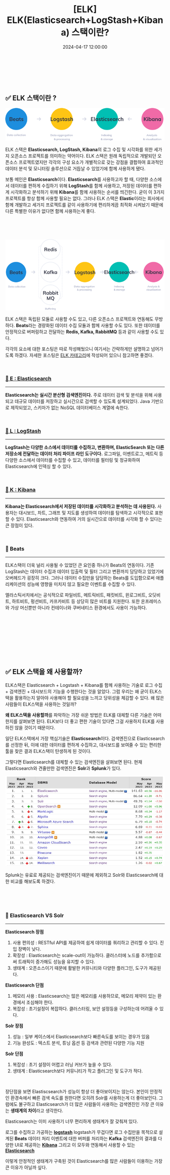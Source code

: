 ﻿---
permalink: /2024-04-22-ELK(Elasticsearch+LogStash+Kibana) 스택이란/
published: true
title: "[ELK] ELK(Elasticsearch+LogStash+Kibana) 스택이란? "
date: 2024-04-17 12:00:00
toc: true
toc_sticky: true
toc_label: "ELK(Elasticsearch+LogStash+Kibana) 스택이란"
categories:
- ELK
tags:
- ELK
- ElasticSearch
- LogStash
- Kibana
- Solr
---

<br><br><br>

## ✅ ELK 스택이란 ?

<p align="center">
<img src="https://github.com/idkim97/idkim97.github.io/blob/master/img/elk1.jpg?raw=true">
</p>


ELK 스택은 **Elasticsearch, LogStash, Kibana**의 로그 수집 및 시각화를 위한 세가지 오픈소스 프로젝트를 의미하는 약어이다. ELK 스택은 원래 독립적으로 개발되던 오픈소스 프로젝트였지만 각각의 구성 요소가 개별적으로 갖는 강점을 결합하여 효과적인 데이터 분석 및 모니터링 솔루션으로 거듭날 수 있었기에 함께 사용하게 됐다.


보통 메인은 **Elasticsearch**이다. **Elasticsearch**를 사용하고자 할 때, 다양한 소스에서 데이터를 편하게 수집하기 위해 **LogStash**를 함께 사용하고, 저장된 데이터를 편하게 시각화하고 분석하기 위해 **Kibana**를 함께 사용하는 순서를 띄긴한다. 굳이 이 3가지 프로젝트를 항상 함께 사용할 필요는 없다. 그러나 ELK 스택은 **Elastic**이라는 회사에서 함께 개발하고 세가지 프로젝트를 같이 사용하기에 편리하게끔 최적화 시켜놨기 때문에 다른 특별한 이유가 없다면 함께 사용하는게 좋다.

<br><br><br>

<p align="center">
<img src="https://github.com/idkim97/idkim97.github.io/blob/master/img/elk2.jpg?raw=true">
</p>

ELK 스택은 독립된 모듈로 사용할 수도 있고, 다른 오픈소스 프로젝트와 연동해도 무방하다. **Beats**라는 경량화된 데이터 수집 모듈과 함께 사용할 수도 있다. 또한 데이터를 안정적으로 버퍼링하고 전달하는 **Redis, Kafka, RabbitMQ** 등과 같이 사용할 수도 있다.

각각의 요소에 대한 포스팅은 따로 작성해뒀으니 여기서는 간략하게만 설명하고 넘어가도록 하겠다. 자세한 포스팅은 [ELK 카테고리](https://idkim97.github.io/categories/#elk)에 작성되어 있으니 참고하면 좋겠다.

<br>

### [📌 E : Elasticsearch](https://idkim97.github.io/2024-04-18-ElasticSearch%28%EC%97%98%EB%9D%BC%EC%8A%A4%ED%8B%B1%EC%84%9C%EC%B9%98%29%EB%9E%80/)
<hr>

**Elasticsearch는 실시간 분산형 검색엔진이다.** 주로 데이터 검색 및 분석을 위해 사용되고 데규모 데이터를 저장하고 실시간으로 검색할 수 있도록 설계되었다. Java 기반으로 제작되었고, 스키마가 없는 NoSQL 데이터베이스 계열에 속한다.


<br>

### [📌 L : LogStash](https://idkim97.github.io/2024-04-17-LogStash%28%EB%A1%9C%EA%B7%B8%EC%8A%A4%ED%83%9C%EC%8B%9C%29%EB%9E%80/)
<hr>

**LogStash는 다양한 소스에서 데이터를 수집하고, 변환하며, ElasticSearch 또는 다른 저장소에 전달하는 데이터 처리 파이프 라인 도구이다.** 로그파일, 이벤트로그, 메트릭 등 다양한 소스에서 데이터를 수집할 수 있고, 데이터를 필터링 및 정규화하여 Elasticsearch에 인덱싱 할 수 있다.


<br>

### [📌 K : Kibana](https://idkim97.github.io/2024-04-19-Kibana%28%ED%82%A4%EB%B0%94%EB%82%98%29%EB%9E%80/)
<hr>

**Kibana는 Elasticsearch에서 저장된 데이터를 시각화하고 분석하는 데 사용된다.** 사용자는 대시보드, 차트, 그래프 및 지도를 생성하여 데이터를 탐색하고 시각적으로 표현할 수 있다. Elasticsearch와 연동하여 거의 실시간으로 데이터를 시각화 할 수 있다는 큰 장점이 있다.

<br>

### 📌 Beats
<hr>
ELK스택이 더욱 널리 사용될 수 있었던 큰 요인중 하나가 Beats의 연동이다. 기존 LogStash는 데이터 수집과 데이터 입출력 및 필터 그리고 변환까지 담당하고 있었기에 오버헤드가 굉장히 크다. 그러나 데이터 수집만을 담당하는 Beats를 도입함으로써 애플리케이션의 성능에 영향을 미치지 않고 필요한 이벤트를 수집할 수 있다.

엘라스틱서치에서는 공식적으로 파일비트, 메트릭비트, 패킷비트, 윈로그비트, 오딧비트, 하트비트, 펑션비트, 카프카비트 등 상당히 많은 비트를 지원한다. 또한 온프레미스와 가상 머신뿐만 아니라 컨테이너와 쿠버네티스 환경에서도 사용이 가능하다.

<br>



<br><br><br><br><Br><br>

## ✅ ELK 스택을 왜 사용할까?

ELK스택은 Elasticsearch + Logstash + Kibana를 함께 사용하는 기술로 로그 수집 + 검색엔진 + 대시보드의 기능을 수행한다는 것을 알았다. 그럼 우리는 왜 굳이 ELK스택을 활용하는지 알아야 사용해야 할 필요성을 느끼고 당위성을 체감할 수 있다. 왜 많은 사람들이 ELK스택을 사용하는 것일까?

**왜 ELK스택을 사용할까**를 파악하는 가장 쉬운 방법은 ELK를 대체할 다른 기술은 어떠한지를 살펴보면 된다. ELK보다 더 좋고 편한 기술이 있다면 그걸 사용하지 ELK를 사용하진 않을 것이기 때문이다.

일단 ELK스택에서 가장 핵심기술은 **Elasticsearch**이다. 검색엔진으로 Elasticsearch를 선정한 뒤, 이에 대한 데이터를 편하게 수집하고, 대시보드를 보여줄 수 있는 편리한 툴을 찾은 결과 ELK스택이 탄생하게 된 것이다.


그렇다면 Elasticsearch를 대체할 수 있는 검색엔진을 살펴보면 된다. 현재 Elasticsearch와 견줄만한 검색엔진은 **Solr**과 **Splunk**가 있다.

<p align="center">
<img src="https://github.com/idkim97/idkim97.github.io/blob/master/img/elk3.jpg?raw=true">
</p>

Splunk는 유료로 제공되는 검색엔진이기 때문에 제외하고 Solr와 Elasticsearch에 대한 비교를 해보도록 하겠다. 

<br><br><br>

### 📌 Elasticsearch VS Solr
<hr>

 **Elasticsearch 장점**
 
 1. 사용 편의성 : RESTful API를 제공하여 쉽게 데이터를 쿼리하고 관리할 수 있다. 진입 장벽이 낮다.
 2. 확장성 : Elasticsearch는 scale-out이 가능하다. 클러스터에 노드를 추가함으로써 트래픽이 증가해도 성능을 유지할 수 있다.
 3. 생태계 : 오픈소스이기 때문에 활발한 커뮤니티와 다양한 플러그인, 도구가 제공된다.


**Elasticsearch 단점**
1. 메모리 사용 : Elasticsearch는 많은 메모리를 사용하므로, 메모리 제약이 있는 환경에서 조심해야 한다.
2. 복잡성 : 초기설정이 복잡하다. 클러스터링, 보안 설정등을 구성하는데 어려울 수 있다.



**Solr 장점**
1. 성능 : 일부 케이스에서 Elasticsearch보다 빠른속도를 보이는 경우가 있음
2. 기능 완성도 : 텍스트 분석, 튜닝 옵션 등 검색과 관련된 다양한 기능 지원

**Solr 단점**
1. 복잡성 : 초기 설정이 어렵고 러닝 커브가 높을 수 있다.
2. 생태계 : Elasticsearch보다 커뮤니티가 작고 플러그인 및 도구가 적다.


<br>

장단점을 보면 Elastiscsearch가 성능이 항상 더 좋아보이지는 않는다. 본인이 안정적인 환경속에서 빠른 검색 속도를 원한다면 오히려 Solr를 사용하는게 더 좋아보인다. 그럼에도 불구하고 Elasticsearch가 더 많은 사람들이 사용하는 검색엔진인 가장 큰 이유는 **생태계의 차이**라고 생각한다.

Elasticsearch는 이미 사용하기 너무 편리하게 생태계가 잘 갖춰져 있다. 

로그를 수집하고 가공하는 **[logstash](https://idkim97.github.io/2024-04-17-LogStash%28%EB%A1%9C%EA%B7%B8%EC%8A%A4%ED%83%9C%EC%8B%9C%29%EB%9E%80/)**
logstash가 무겁다면 로그 수집만을 목적으로 설계된 **Beats**
데이터 처리 이벤트에 대한 버퍼를 처리하는 **Kafka**
검색엔진의 결과를 다양한 UI로 제공하는 **[Kibana](https://idkim97.github.io/2024-04-19-Kibana%28%ED%82%A4%EB%B0%94%EB%82%98%29%EB%9E%80/)**
그리고 이 모두와 연동해서 사용할 수 있는 **[Elasticsearch](https://idkim97.github.io/2024-04-18-ElasticSearch%28%EC%97%98%EB%9D%BC%EC%8A%A4%ED%8B%B1%EC%84%9C%EC%B9%98%29%EB%9E%80/)**

이렇게 안정적인 생태계가 구축된 것이 Elasticsearch를 많은 사람들이 이용하는 가장 큰 이유가 아닐까 싶다.




